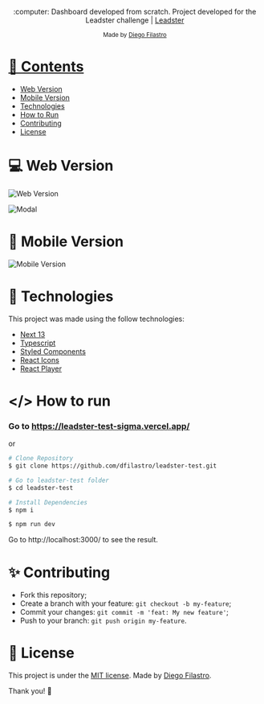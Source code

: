 <p align="center">
   :computer: Dashboard developed from scratch. Project developed for the Leadster challenge | <a href="https://leadster.com.br/">Leadster</a>
</p>
<div align="center">
  <sub> Made by
    <a href="https://github.com/dfilastro">Diego Filastro
  </sub>
</div>

# 📌 Contents

- [Web Version](#computer-web-version)
- [Mobile Version](#-mobile-version)
- [Technologies](#rocket-technologies)
- [How to Run](#-how-to-run)
- [Contributing](#sparkles-contributing)
- [License](#page_facing_up-license)

# :computer: Web Version

![Web Version](https://github.com/dfilastro/teste-teamsoft/assets/90292951/1968be9c-e22b-40ce-a6b8-d070969b1c17)


![Modal](https://github.com/dfilastro/teste-teamsoft/assets/90292951/9ce3d265-f454-4c03-8d27-97f8c34dd310)

# 📱 Mobile Version

![Mobile Version](https://github.com/dfilastro/teste-teamsoft/assets/90292951/a4b7db58-9812-4cb8-8973-c957b08cf830)

# :rocket: Technologies

This project was made using the follow technologies:

- [Next 13](https://nextjs.org/blog/next-13)
- [Typescript](https://www.typescriptlang.org/)
- [Styled Components](https://styled-components.com/)
- [React Icons](https://react-icons.github.io/react-icons/)
- [React Player](https://www.npmjs.com/package/react-player)

# </> How to run
### Go to https://leadster-test-sigma.vercel.app/

or

```bash
# Clone Repository
$ git clone https://github.com/dfilastro/leadster-test.git
```

```bash
# Go to leadster-test folder
$ cd leadster-test
```

```bash
# Install Dependencies
$ npm i
```

```bash
$ npm run dev
```

Go to http://localhost:3000/ to see the result.

# :sparkles: Contributing

- Fork this repository;
- Create a branch with your feature: `git checkout -b my-feature`;
- Commit your changes: `git commit -m 'feat: My new feature'`;
- Push to your branch: `git push origin my-feature`.

# :page_facing_up: License

This project is under the [MIT license](./LICENSE).
Made by [Diego Filastro](https://www.linkedin.com/in/dfilastro/).

Thank you! 🌠
